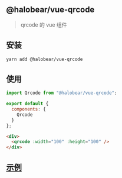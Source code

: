 ## @halobear/vue-qrcode

> qrcode 的 vue 组件

## 安装

```bash
yarn add @halobear/vue-qrcode
```

## 使用

```js
import Qrcode from "@halobear/vue-qrcode";

export default {
  components: {
    Qrcode
  }
};
```

```html
<div>
  <qrcode :width="100" :height="100" />
</div>
```

## [示例](https://www.kuan1.top/luzhongk/vue-qrcode/demo.html)
